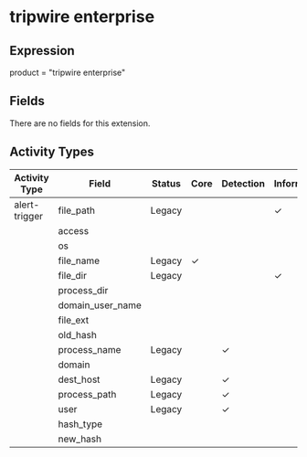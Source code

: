 tripwire enterprise
===================

Expression
----------

product = "tripwire enterprise"

Fields
------

There are no fields for this extension.

Activity Types
--------------

| Activity Type | Field            | Status | Core     | Detection | Informational |
| ------------- | ---------------- | ------ | -------- | --------- | ------------- |
| alert-trigger | file_path        | Legacy |          |           | &#10003;      |
|               | access           |        |          |           |               |
|               | os               |        |          |           |               |
|               | file_name        | Legacy | &#10003; |           |               |
|               | file_dir         | Legacy |          |           | &#10003;      |
|               | process_dir      |        |          |           |               |
|               | domain_user_name |        |          |           |               |
|               | file_ext         |        |          |           |               |
|               | old_hash         |        |          |           |               |
|               | process_name     | Legacy |          | &#10003;  |               |
|               | domain           |        |          |           |               |
|               | dest_host        | Legacy |          | &#10003;  |               |
|               | process_path     | Legacy |          | &#10003;  |               |
|               | user             | Legacy |          | &#10003;  |               |
|               | hash_type        |        |          |           |               |
|               | new_hash         |        |          |           |               |

